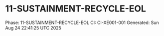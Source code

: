 # 11-SUSTAINMENT-RECYCLE-EOL
Phase: 11-SUSTAINMENT-RECYCLE-EOL
CI: CI-XE001-001
Generated: Sun Aug 24 22:41:25 UTC 2025
